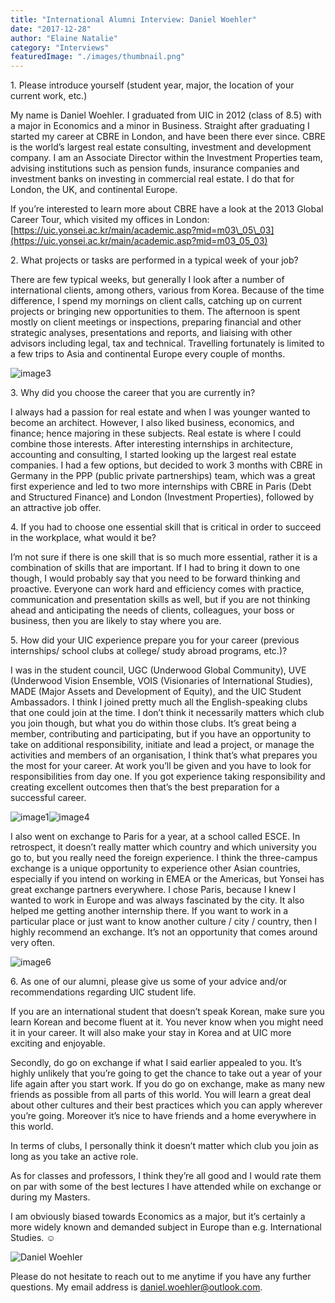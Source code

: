```yaml
---
title: "International Alumni Interview: Daniel Woehler"
date: "2017-12-28"
author: "Elaine Natalie"
category: "Interviews"
featuredImage: "./images/thumbnail.png"
---
```


1\. Please introduce yourself (student year, major, the location of your current work, etc.)

My name is Daniel Woehler. I graduated from UIC in 2012 (class of 8.5) with a major in Economics and a minor in Business. Straight after graduating I started my career at CBRE in London, and have been there ever since. CBRE is the world’s largest real estate consulting, investment and development company. I am an Associate Director within the Investment Properties team, advising institutions such as pension funds, insurance companies and investment banks on investing in commercial real estate. I do that for London, the UK, and continental Europe.

If you’re interested to learn more about CBRE have a look at the 2013 Global Career Tour, which visited my offices in London: [https://uic.yonsei.ac.kr/main/academic.asp?mid=m03\_05\_03](https://uic.yonsei.ac.kr/main/academic.asp?mid=m03_05_03)

2\. What projects or tasks are performed in a typical week of your job?

There are few typical weeks, but generally I look after a number of international clients, among others, various from Korea. Because of the time difference, I spend my mornings on client calls, catching up on current projects or bringing new opportunities to them. The afternoon is spent mostly on client meetings or inspections, preparing financial and other strategic analyses, presentations and reports, and liaising with other advisors including legal, tax and technical. Travelling fortunately is limited to a few trips to Asia and continental Europe every couple of months.

![image3](./images/image3.png)

3\. Why did you choose the career that you are currently in?

I always had a passion for real estate and when I was younger wanted to become an architect. However, I also liked business, economics, and finance; hence majoring in these subjects. Real estate is where I could combine those interests. After interesting internships in architecture, accounting and consulting, I started looking up the largest real estate companies. I had a few options, but decided to work 3 months with CBRE in Germany in the PPP (public private partnerships) team, which was a great first experience and led to two more internships with CBRE in Paris (Debt and Structured Finance) and London (Investment Properties), followed by an attractive job offer.

4\. If you had to choose one essential skill that is critical in order to succeed in the workplace, what would it be?

I’m not sure if there is one skill that is so much more essential, rather it is a combination of skills that are important. If I had to bring it down to one though, I would probably say that you need to be forward thinking and proactive. Everyone can work hard and efficiency comes with practice, communication and presentation skills as well, but if you are not thinking ahead and anticipating the needs of clients, colleagues, your boss or business, then you are likely to stay where you are.

5\. How did your UIC experience prepare you for your career (previous internships/ school clubs at college/ study abroad programs, etc.)?

I was in the student council, UGC (Underwood Global Community), UVE (Underwood Vision Ensemble, VOIS (Visionaries of International Studies), MADE (Major Assets and Development of Equity), and the UIC Student Ambassadors. I think I joined pretty much all the English-speaking clubs that one could join at the time. I don’t think it necessarily matters which club you join though, but what you do within those clubs. It’s great being a member, contributing and participating, but if you have an opportunity to take on additional responsibility, initiate and lead a project, or manage the activities and members of an organisation, I think that’s what prepares you the most for your career. At work you’ll be given and you have to look for responsibilities from day one. If you got experience taking responsibility and creating excellent outcomes then that’s the best preparation for a successful career.

![image1](./images/image1.png)![image4](./images/image4.png)

I also went on exchange to Paris for a year, at a school called ESCE. In retrospect, it doesn’t really matter which country and which university you go to, but you really need the foreign experience. I think the three-campus exchange is a unique opportunity to experience other Asian countries, especially if you intend on working in EMEA or the Americas, but Yonsei has great exchange partners everywhere. I chose Paris, because I knew I wanted to work in Europe and was always fascinated by the city. It also helped me getting another internship there. If you want to work in a particular place or just want to know another culture / city / country, then I highly recommend an exchange. It’s not an opportunity that comes around very often.

![image6](./images/image6.png)

6\. As one of our alumni, please give us some of your advice and/or recommendations regarding UIC student life.

If you are an international student that doesn’t speak Korean, make sure you learn Korean and become fluent at it. You never know when you might need it in your career. It will also make your stay in Korea and at UIC more exciting and enjoyable.

Secondly, do go on exchange if what I said earlier appealed to you. It’s highly unlikely that you’re going to get the chance to take out a year of your life again after you start work. If you do go on exchange, make as many new friends as possible from all parts of this world. You will learn a great deal about other cultures and their best practices which you can apply wherever you’re going. Moreover it’s nice to have friends and a home everywhere in this world.

In terms of clubs, I personally think it doesn’t matter which club you join as long as you take an active role.

As for classes and professors, I think they’re all good and I would rate them on par with some of the best lectures I have attended while on exchange or during my Masters.

I am obviously biased towards Economics as a major, but it’s certainly a more widely known and demanded subject in Europe than e.g. International Studies. ☺

![Daniel Woehler](./images/image2-e1514435690950.png)

Please do not hesitate to reach out to me anytime if you have any further questions. My email address is daniel.woehler@outlook.com.
